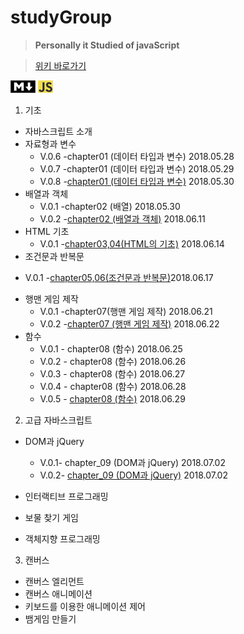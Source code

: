 # studyGroup  

>__Personally it Studied of javaScript__    
        
> [위키 바로가기](https://github.com/Chrissspark/funnyJavaScript/wiki)


![MdImage](/img/md2.png) ![jsImage](/img/javascript.png)
1. 기초
* 자바스크립트 소개
* 자료형과 변수
  - V.0.6 -chapter01 (데이터 타입과 변수) 2018.05.28
  - V.0.7 -chapter01 (데이터 타입과 변수) 2018.05.29
  - V.0.8 -[chapter01 (데이터 타입과 변수)](https://github.com/Chrissspark/funnyJavaScript/blob/master/1_%EA%B8%B0%EC%B4%88/dataTypeAndVariable.js)  2018.05.30
* 배열과 객체
   -  V.0.1 -chapter02 (배열) 2018.05.30
    -  V.0.2 -[chapter02 (배열과 객체)](https://github.com/Chrissspark/funnyJavaScript/blob/master/1_%EA%B8%B0%EC%B4%88/arrayObject.js) 2018.06.11
* HTML 기초  
  - V.0.1 -[chapter03,04(HTML의 기초)](https://github.com/Chrissspark/funnyJavaScript/tree/master/1_%EA%B8%B0%EC%B4%88/chapter_04) 2018.06.14
* 조건문과 반복문
 - V.0.1 -[chapter05,06(조건문과 반복문)](https://github.com/Chrissspark/funnyJavaScript/tree/master/1_%EA%B8%B0%EC%B4%88/chapter_05)2018.06.17
* 행맨 게임 제작
   - V.0.1 -chapter07(행맨 게임 제작) 2018.06.21   
   - V.0.2 -[chapter07 (행맨 게임 제작)](https://github.com/Chrissspark/funnyJavaScript/tree/master/1_%EA%B8%B0%EC%B4%88/chapter_07/hangman.html) 2018.06.22  
* 함수
   - V.0.1 - chapter08 (함수) 2018.06.25
   - V.0.2 - chapter08 (함수) 2018.06.26     
   - V.0.3 - chapter08 (함수) 2018.06.27
   - V.0.4 - chapter08 (함수) 2018.06.28
   - V.0.5 - [chapter08 (함수)](https://github.com/Chrissspark/funnyJavaScript/tree/master/1_%EA%B8%B0%EC%B4%88/chapter_08)  2018.06.29
   
2. 고급 자바스크립트
* DOM과 jQuery
   - V.0.1- chapter_09 (DOM과 jQuery) 2018.07.02   
   - V.0.2- [chapter_09 (DOM과 jQuery)](https://github.com/Chrissspark/funnyJavaScript/tree/master/2_%EA%B3%A0%EA%B8%89%EC%9E%90%EB%B0%94%EC%8A%A4%ED%81%AC%EB%A6%BD%ED%8A%B8/chapter_09) 2018.07.02      


* 인터랙티브 프로그래밍
* 보물 찾기 게임
* 객체지향 프로그래밍

3. 캔버스
* 캔버스 엘리먼트
* 캔버스 애니메이션
* 키보드를 이용한 애니메이션 제어
* 뱀게임 만들기  